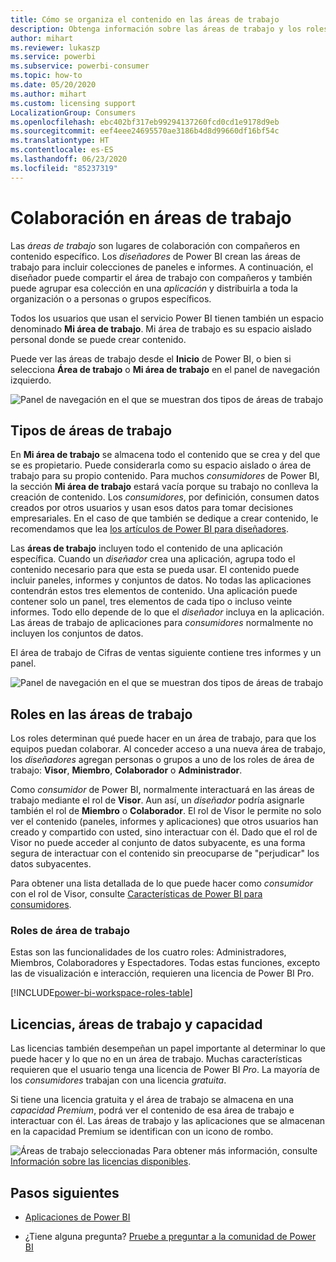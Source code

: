 ```yaml
---
title: Cómo se organiza el contenido en las áreas de trabajo
description: Obtenga información sobre las áreas de trabajo y los roles de área de trabajo.
author: mihart
ms.reviewer: lukaszp
ms.service: powerbi
ms.subservice: powerbi-consumer
ms.topic: how-to
ms.date: 05/20/2020
ms.author: mihart
ms.custom: licensing support
LocalizationGroup: Consumers
ms.openlocfilehash: ebc402bf317eb99294137260fcd0cd1e9178d9eb
ms.sourcegitcommit: eef4eee24695570ae3186b4d8d99660df16bf54c
ms.translationtype: HT
ms.contentlocale: es-ES
ms.lasthandoff: 06/23/2020
ms.locfileid: "85237319"
---
```

# <a name="collaborate-in-workspaces"></a>Colaboración en áreas de trabajo

 Las *áreas de trabajo* son lugares de colaboración con compañeros en contenido específico. Los *diseñadores* de Power BI crean las áreas de trabajo para incluir colecciones de paneles e informes. A continuación, el diseñador puede compartir el área de trabajo con compañeros y también puede agrupar esa colección en una *aplicación* y distribuirla a toda la organización o a personas o grupos específicos. 

 Todos los usuarios que usan el servicio Power BI tienen también un espacio denominado **Mi área de trabajo**.  Mi área de trabajo es su espacio aislado personal donde se puede crear contenido.

 Puede ver las áreas de trabajo desde el **Inicio** de Power BI, o bien si selecciona **Área de trabajo** o **Mi área de trabajo** en el panel de navegación izquierdo.

 ![Panel de navegación en el que se muestran dos tipos de áreas de trabajo](media/end-user-workspaces/power-bi-home.png)

## <a name="types-of-workspaces"></a>Tipos de áreas de trabajo
En **Mi área de trabajo** se almacena todo el contenido que se crea y del que se es propietario. Puede considerarla como su espacio aislado o área de trabajo para su propio contenido. Para muchos *consumidores* de Power BI, la sección **Mi área de trabajo** estará vacía porque su trabajo no conlleva la creación de contenido. Los *consumidores*, por definición, consumen datos creados por otros usuarios y usan esos datos para tomar decisiones empresariales. En el caso de que también se dedique a crear contenido, le recomendamos que lea [los artículos de Power BI para diseñadores](../create-reports/index.yml).

Las **áreas de trabajo** incluyen todo el contenido de una aplicación específica. Cuando un *diseñador* crea una aplicación, agrupa todo el contenido necesario para que esta se pueda usar. El contenido puede incluir paneles, informes y conjuntos de datos. No todas las aplicaciones contendrán estos tres elementos de contenido. Una aplicación puede contener solo un panel, tres elementos de cada tipo o incluso veinte informes. Todo ello depende de lo que el *diseñador* incluya en la aplicación. Las áreas de trabajo de aplicaciones para *consumidores* normalmente no incluyen los conjuntos de datos.

El área de trabajo de Cifras de ventas siguiente contiene tres informes y un panel. 

![Panel de navegación en el que se muestran dos tipos de áreas de trabajo](media/end-user-workspaces/power-bi-app-workspace.png)

## <a name="roles-in-the-workspaces"></a>Roles en las áreas de trabajo

Los roles determinan qué puede hacer en un área de trabajo, para que los equipos puedan colaborar.  Al conceder acceso a una nueva área de trabajo, los *diseñadores* agregan personas o grupos a uno de los roles de área de trabajo: **Visor**, **Miembro**, **Colaborador** o **Administrador**. 


Como *consumidor* de Power BI, normalmente interactuará en las áreas de trabajo mediante el rol de **Visor**. Aun así, un *diseñador* podría asignarle también el rol de **Miembro** o **Colaborador**. El rol de Visor le permite no solo ver el contenido (paneles, informes y aplicaciones) que otros usuarios han creado y compartido con usted, sino interactuar con él. Dado que el rol de Visor no puede acceder al conjunto de datos subyacente, es una forma segura de interactuar con el contenido sin preocuparse de "perjudicar" los datos subyacentes.


Para obtener una lista detallada de lo que puede hacer como *consumidor* con el rol de Visor, consulte [Características de Power BI para consumidores](end-user-features.md).


### <a name="workspace-roles"></a>Roles de área de trabajo

Estas son las funcionalidades de los cuatro roles: Administradores, Miembros, Colaboradores y Espectadores. Todas estas funciones, excepto las de visualización e interacción, requieren una licencia de Power BI Pro.

[!INCLUDE[power-bi-workspace-roles-table](../includes/power-bi-workspace-roles-table.md)]

## <a name="licensing-workspaces-and-capacity"></a>Licencias, áreas de trabajo y capacidad
Las licencias también desempeñan un papel importante al determinar lo que puede hacer y lo que no en un área de trabajo. Muchas características requieren que el usuario tenga una licencia de Power BI *Pro*. La mayoría de los *consumidores* trabajan con una licencia *gratuita*. 

Si tiene una licencia gratuita y el área de trabajo se almacena en una *capacidad Premium*, podrá ver el contenido de esa área de trabajo e interactuar con él. Las áreas de trabajo y las aplicaciones que se almacenan en la capacidad Premium se identifican con un icono de rombo.

![Áreas de trabajo seleccionadas](media/end-user-workspaces/power-bi-diamond.png) Para obtener más información, consulte [Información sobre las licencias disponibles](end-user-license.md).



## <a name="next-steps"></a>Pasos siguientes
* [Aplicaciones de Power BI](end-user-apps.md)    

* ¿Tiene alguna pregunta? [Pruebe a preguntar a la comunidad de Power BI](https://community.powerbi.com/)

